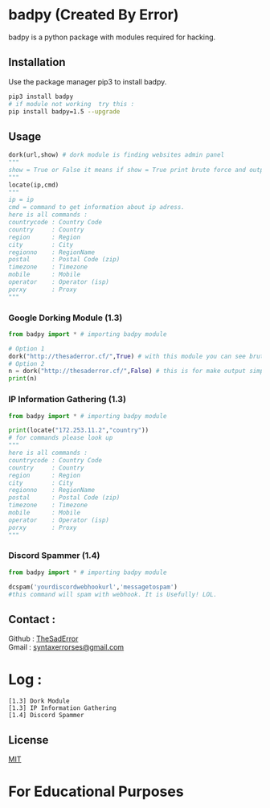 # badpy (Created By Error)

badpy is a python package with modules required for hacking.

## Installation

Use the package manager pip3 to install badpy.

```bash
pip3 install badpy
# if module not working  try this : 
pip install badpy=1.5 --upgrade
```

## Usage

```python
dork(url,show) # dork module is finding websites admin panel
"""
show = True or False it means if show = True print brute force and outputs will be colorfully. Like [!][WARNING] will be yellow and [+] will be green... otherwise i mean if show=False these will just one output (the result). And noncolorfull. Even you can make result equal to string veriable. Look down for examples.
"""
locate(ip,cmd)
"""
ip = ip
cmd = command to get information about ip adress.
here is all commands :
countrycode : Country Code
country     : Country
region      : Region
city        : City
regionno    : RegionName
postal      : Postal Code (zip)
timezone    : Timezone
mobile      : Mobile
operator    : Operator (isp)
porxy       : Proxy
"""
```

### Google Dorking Module (1.3)
```python
from badpy import * # importing badpy module

# Option 1
dork("http://thesaderror.cf/",True) # with this module you can see brute force and output will be colorfull.
# Option 2
n = dork("http://thesaderror.cf/",False) # this is for make output simple. And you can make output equal to a veriable.
print(n)
```

### IP Information Gathering (1.3)
```python
from badpy import * # importing badpy module

print(locate("172.253.11.2","country"))
# for commands please look up
"""
here is all commands :
countrycode : Country Code
country     : Country
region      : Region
city        : City
regionno    : RegionName
postal      : Postal Code (zip)
timezone    : Timezone
mobile      : Mobile
operator    : Operator (isp)
porxy       : Proxy
"""
```
### Discord Spammer (1.4)
```python
from badpy import * # importing badpy module

dcspam('yourdiscordwebhookurl','messagetospam')
#this command will spam with webhook. It is Usefully! LOL.
```

## Contact : 
Github  : [TheSadError](https://github.com/TheSadError/)\
Gmail   : syntaxerrorses@gmail.com

# Log :
```
[1.3] Dork Module
[1.3] IP Information Gathering
[1.4] Discord Spammer
```
## License
[MIT](https://choosealicense.com/licenses/mit/)

# For Educational Purposes